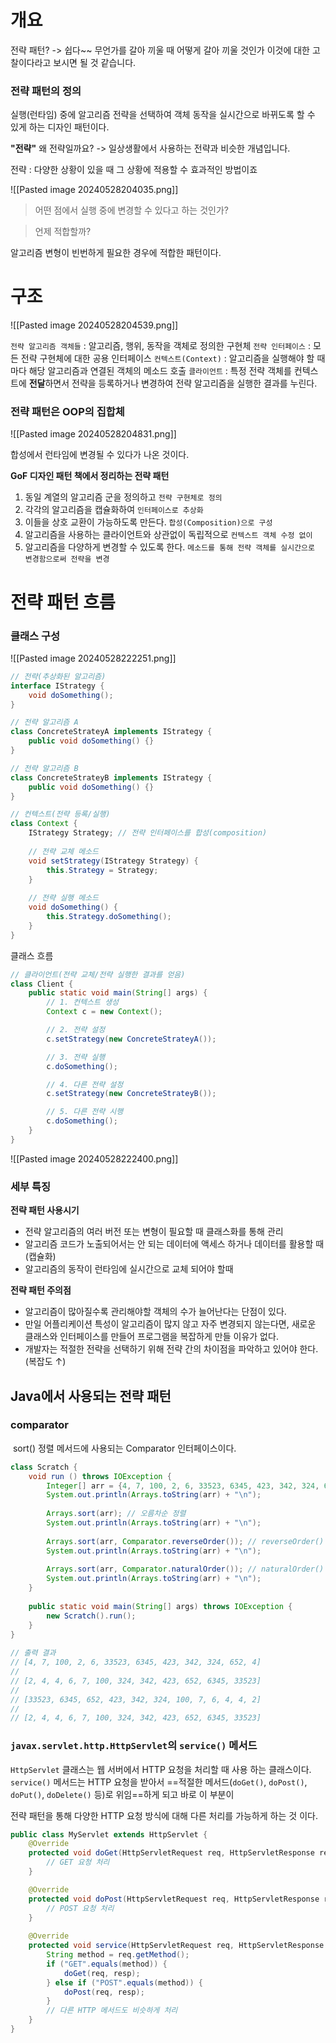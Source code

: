 
# 개요

전략 패턴? -> 쉽다~~
무언가를 갈아 끼울 때 어떻게 갈아 끼울 것인가 이것에 대한 고찰이다라고 보시면 될 것 같습니다. 

### 전략 패턴의 정의

실행(런타임) 중에 알고리즘 전략을 선택하여 객체 동작을 실시간으로 바뀌도록 할 수 있게 하는 디자인 패턴이다. 

**"전략"**
왜 전략일까요? 
-> 일상생활에서 사용하는 전략과 비슷한 개념입니다. 

전략 : 다양한 상황이 있을 때 그 상황에 적용할 수 효과적인 방법이죠

![[Pasted image 20240528204035.png]]

> 어떤 점에서 실행 중에 변경할 수 있다고 하는 것인가? 

>언제 적합할까? 

알고리즘 변형이 빈번하게 필요한 경우에 적합한 패턴이다. 

# 구조

![[Pasted image 20240528204539.png]]

`전략 알고리즘 객체들` : 알고리즘, 행위, 동작을 객체로 정의한 구현체
`전략 인터페이스` : 모든 전략 구현체에 대한 공용 인터페이스
`컨텍스트(Context)` : 알고리즘을 실행해야 할 때마다 해당 알고리즘과 연결된 객체의 메소드 호출
`클라이언트` : 특정 전략 객체를 컨텍스트에 **전달**하면서 전략을 등록하거나 변경하여 전략 알고리즘을 실행한 결과를 누린다. 

### 전략 패턴은 OOP의 집합체 

![[Pasted image 20240528204831.png]]

합성에서 런타임에 변경될 수 있다가 나온 것이다. 

**GoF 디자인 패턴 책에서 정리하는 전략 패턴**
1. 동일 계열의 알고리즘 군을 정의하고
		`전략 구현체로 정의`
2. 각각의 알고리즘을 캡슐화하여 
		`인터페이스로 추상화`
3. 이들을 상호 교환이 가능하도록 만든다. 
		`합성(Composition)으로 구성`
4. 알고리즘을 사용하는 클라이언트와 상관없이 독립적으로 
		`컨텍스트 객체 수정 없이`
5. 알고리즘을 다양하게 변경할 수 있도록 한다. 
		`메소드를 통해 전략 객체를 실시간으로 변경함으로써 전략을 변경`

# 전략 패턴 흐름

### 클래스 구성

![[Pasted image 20240528222251.png]]
```java
// 전략(추상화된 알고리즘)
interface IStrategy {
    void doSomething();
}

// 전략 알고리즘 A
class ConcreteStrateyA implements IStrategy {
    public void doSomething() {}
}

// 전략 알고리즘 B
class ConcreteStrateyB implements IStrategy {
    public void doSomething() {}
}
```

```java
// 컨텍스트(전략 등록/실행)
class Context {
    IStrategy Strategy; // 전략 인터페이스를 합성(composition)
	
    // 전략 교체 메소드
    void setStrategy(IStrategy Strategy) {
        this.Strategy = Strategy;
    }
	
    // 전략 실행 메소드
    void doSomething() {
        this.Strategy.doSomething();
    }
}
```

클래스 흐름

```java
// 클라이언트(전략 교체/전략 실행한 결과를 얻음)
class Client {
    public static void main(String[] args) {
        // 1. 컨텍스트 생성
        Context c = new Context();

        // 2. 전략 설정
        c.setStrategy(new ConcreteStrateyA());

        // 3. 전략 실행
        c.doSomething();

        // 4. 다른 전략 설정
        c.setStrategy(new ConcreteStrateyB());

        // 5. 다른 전략 시행
        c.doSomething();
    }
}
```

![[Pasted image 20240528222400.png]]

### 세부 특징

**전략 패턴 사용시기**

- 전략 알고리즘의 여러 버전 또는 변형이 필요할 때 클래스화를 통해 관리
- 알고리즘 코드가 노출되어서는 안 되는 데이터에 액세스 하거나 데이터를 활용할 때 (캡슐화)
- 알고리즘의 동작이 런타임에 실시간으로 교체 되어야 할때

**전략 패턴 주의점**

- 알고리즘이 많아질수록 관리해야할 객체의 수가 늘어난다는 단점이 있다.
- 만일 어플리케이션 특성이 알고리즘이 많지 않고 자주 변경되지 않는다면, 새로운 클래스와 인터페이스를 만들어 프로그램을 복잡하게 만들 이유가 없다.
- 개발자는 적절한 전략을 선택하기 위해 전략 간의 차이점을 파악하고 있어야 한다. (복잡도 ↑)

## Java에서 사용되는 전략 패턴

### comparator

 sort() 정렬 메서드에 사용되는 Comparator 인터페이스이다.
 
```java
class Scratch {
    void run () throws IOException {
        Integer[] arr = {4, 7, 100, 2, 6, 33523, 6345, 423, 342, 324, 652, 4};
        System.out.println(Arrays.toString(arr) + "\n");
            
        Arrays.sort(arr); // 오름차순 정렬
        System.out.println(Arrays.toString(arr) + "\n");
            
        Arrays.sort(arr, Comparator.reverseOrder()); // reverseOrder() : 내림차순 정렬 알고리즘 부여
        System.out.println(Arrays.toString(arr) + "\n");
            
        Arrays.sort(arr, Comparator.naturalOrder()); // naturalOrder() : 오름차순 정렬 알고리즘 부여
        System.out.println(Arrays.toString(arr) + "\n");
    }
        
    public static void main(String[] args) throws IOException {
        new Scratch().run();
    }
}
    
// 출력 결과
// [4, 7, 100, 2, 6, 33523, 6345, 423, 342, 324, 652, 4]
//
// [2, 4, 4, 6, 7, 100, 324, 342, 423, 652, 6345, 33523]
// 
// [33523, 6345, 652, 423, 342, 324, 100, 7, 6, 4, 4, 2]
// 
// [2, 4, 4, 6, 7, 100, 324, 342, 423, 652, 6345, 33523]

```

### `javax.servlet.http.HttpServlet`의 `service()` 메서드

`HttpServlet` 클래스는 웹 서버에서 HTTP 요청을 처리할 때 사용 하는 클래스이다.
`service()` 메서드는 HTTP 요청을 받아서 ==적절한 메서드(`doGet()`, `doPost()`, `doPut()`, `doDelete()` 등)로 위임==하게 되고 바로 이 부분이

전략 패턴을 통해 다양한 HTTP 요청 방식에 대해 다른 처리를 가능하게 하는 것 이다. 

```java
public class MyServlet extends HttpServlet {
    @Override
    protected void doGet(HttpServletRequest req, HttpServletResponse resp) throws ServletException, IOException {
        // GET 요청 처리
    }

    @Override
    protected void doPost(HttpServletRequest req, HttpServletResponse resp) throws ServletException, IOException {
        // POST 요청 처리
    }
    
    @Override
    protected void service(HttpServletRequest req, HttpServletResponse resp) throws ServletException, IOException {
        String method = req.getMethod();
        if ("GET".equals(method)) {
            doGet(req, resp);
        } else if ("POST".equals(method)) {
            doPost(req, resp);
        }
        // 다른 HTTP 메서드도 비슷하게 처리
    }
}

```